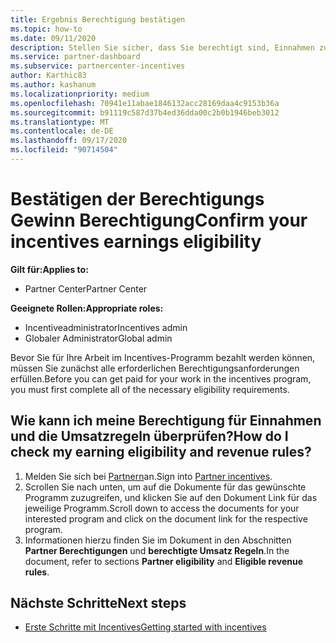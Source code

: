 ```yaml
---
title: Ergebnis Berechtigung bestätigen
ms.topic: how-to
ms.date: 09/11/2020
description: Stellen Sie sicher, dass Sie berechtigt sind, Einnahmen zu erstellen und unter dem Programm "Incentives" bezahlt zu werden.
ms.service: partner-dashboard
ms.subservice: partnercenter-incentives
author: Karthic83
ms.author: kashanum
ms.localizationpriority: medium
ms.openlocfilehash: 70941e11abae1846132acc28169daa4c9153b36a
ms.sourcegitcommit: b91119c587d37b4ed36dda00c2b0b1946beb3012
ms.translationtype: MT
ms.contentlocale: de-DE
ms.lasthandoff: 09/17/2020
ms.locfileid: "90714504"
---
```

# <a name="confirm-your-incentives-earnings-eligibility"></a><span data-ttu-id="f31c7-103">Bestätigen der Berechtigungs Gewinn Berechtigung</span><span class="sxs-lookup"><span data-stu-id="f31c7-103">Confirm your incentives earnings eligibility</span></span>

<span data-ttu-id="f31c7-104">**Gilt für:**</span><span class="sxs-lookup"><span data-stu-id="f31c7-104">**Applies to:**</span></span>

- <span data-ttu-id="f31c7-105">Partner Center</span><span class="sxs-lookup"><span data-stu-id="f31c7-105">Partner Center</span></span>

<span data-ttu-id="f31c7-106">**Geeignete Rollen:**</span><span class="sxs-lookup"><span data-stu-id="f31c7-106">**Appropriate roles:**</span></span>

- <span data-ttu-id="f31c7-107">Incentiveadministrator</span><span class="sxs-lookup"><span data-stu-id="f31c7-107">Incentives admin</span></span>
- <span data-ttu-id="f31c7-108">Globaler Administrator</span><span class="sxs-lookup"><span data-stu-id="f31c7-108">Global admin</span></span>

<span data-ttu-id="f31c7-109">Bevor Sie für Ihre Arbeit im Incentives-Programm bezahlt werden können, müssen Sie zunächst alle erforderlichen Berechtigungsanforderungen erfüllen.</span><span class="sxs-lookup"><span data-stu-id="f31c7-109">Before you can get paid for your work in the incentives program, you must first complete all of the necessary eligibility requirements.</span></span>

## <a name="how-do-i-check-my-earning-eligibility-and-revenue-rules"></a><span data-ttu-id="f31c7-110">Wie kann ich meine Berechtigung für Einnahmen und die Umsatzregeln überprüfen?</span><span class="sxs-lookup"><span data-stu-id="f31c7-110">How do I check my earning eligibility and revenue rules?</span></span>

1. <span data-ttu-id="f31c7-111">Melden Sie sich bei [Partnern](https://partner.microsoft.com/membership/partner-incentives)an.</span><span class="sxs-lookup"><span data-stu-id="f31c7-111">Sign into [Partner incentives](https://partner.microsoft.com/membership/partner-incentives).</span></span>
2. <span data-ttu-id="f31c7-112">Scrollen Sie nach unten, um auf die Dokumente für das gewünschte Programm zuzugreifen, und klicken Sie auf den Dokument Link für das jeweilige Programm.</span><span class="sxs-lookup"><span data-stu-id="f31c7-112">Scroll down to access the documents for your interested program and click on the document link for the respective program.</span></span>
3. <span data-ttu-id="f31c7-113">Informationen hierzu finden Sie im Dokument in den Abschnitten **Partner Berechtigungen** und **berechtigte Umsatz Regeln**.</span><span class="sxs-lookup"><span data-stu-id="f31c7-113">In the document, refer to sections **Partner eligibility** and **Eligible revenue rules**.</span></span>

## <a name="next-steps"></a><span data-ttu-id="f31c7-114">Nächste Schritte</span><span class="sxs-lookup"><span data-stu-id="f31c7-114">Next steps</span></span>

- [<span data-ttu-id="f31c7-115">Erste Schritte mit Incentives</span><span class="sxs-lookup"><span data-stu-id="f31c7-115">Getting started with incentives</span></span>](incentives-get-started-intro.md)
